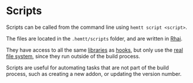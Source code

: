 # Scripts

Scripts can be called from the command line using `hemtt script <script>`.

The files are located in the `.hemtt/scripts` folder, and are written in [Rhai](../index.md).

They have access to all the same [libraries](library/index.md) as [hooks](hooks.md), but only use the [real file system](library/filesystem.md#hemtt_rfs---real-file-system), since they run outside of the build process.

Scripts are useful for automating tasks that are not part of the build process, such as creating a new addon, or updating the version number.
